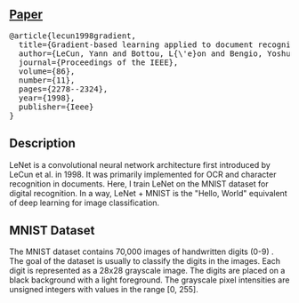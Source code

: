 ## [Paper](http://www.dengfanxin.cn/wp-content/uploads/2016/03/1998Lecun.pdf)

<pre>
@article{lecun1998gradient,
  title={Gradient-based learning applied to document recognition},
  author={LeCun, Yann and Bottou, L{\'e}on and Bengio, Yoshua and Haffner, Patrick},
  journal={Proceedings of the IEEE},
  volume={86},
  number={11},
  pages={2278--2324},
  year={1998},
  publisher={Ieee}
}
</pre>

## Description
LeNet is a convolutional neural network architecture first introduced by LeCun et al. in 1998. It was primarily implemented for OCR and character recognition in documents. Here, I train LeNet on the MNIST dataset for digital recognition. In a way, LeNet + MNIST is the "Hello, World" equivalent of deep learning for image classification.

## MNIST Dataset
The MNIST dataset contains 70,000 images of  handwritten digits (0-9) . The goal of the dataset is usually to classify the digits in the images. Each digit is represented as a 28x28 grayscale image. The digits are placed on a black background with a light foreground. The grayscale pixel intensities are unsigned integers with values in the range [0, 255].
